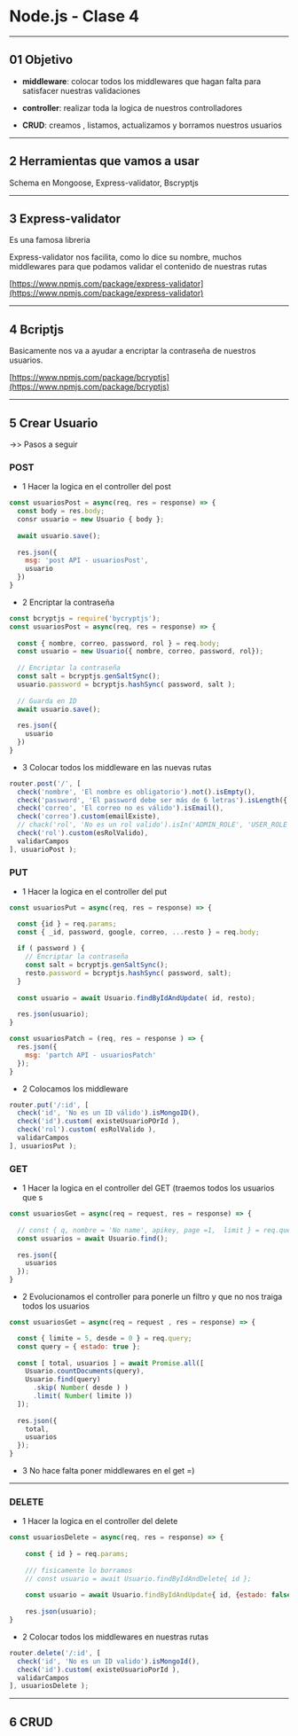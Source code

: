 # Node.js - Clase 4

---

## 01 Objetivo

- **middleware**: colocar todos los middlewares que hagan falta para satisfacer nuestras validaciones

- **controller**: realizar toda la logica de nuestros controlladores

- **CRUD**: creamos , listamos, actualizamos y borramos nuestros usuarios

---

## 2 Herramientas que vamos a usar

Schema en Mongoose, Express-validator, Bscryptjs

---

## 3 Express-validator

Es una famosa libreria

Express-validator nos facilita, como lo dice su nombre, muchos middlewares para que podamos validar el contenido de nuestras rutas

[https://www.npmjs.com/package/express-validator](https://www.npmjs.com/package/express-validator)

---

## 4 Bcriptjs

Basicamente nos va a ayudar a encriptar la contraseña de nuestros usuarios.

[https://www.npmjs.com/package/bcryptjs](https://www.npmjs.com/package/bcryptjs)

---

## 5 Crear Usuario


->> Pasos a seguir

### POST

- 1 Hacer la logica en el controller del post

```JavaScript
const usuariosPost = async(req, res = response) => {
  const body = res.body;
  consr usuario = new Usuario { body };
  
  await usuario.save();
  
  res.json({
    msg: 'post API - usuariosPost',
    usuario
  })
}
```

- 2 Encriptar la contraseña


```JavaScript
const bcryptjs = require('bycryptjs');
const usuariosPost = async(req, res = response) => {
  
  const { nombre, correo, password, rol } = req.body;
  const usuario = new Usuario({ nombre, correo, password, rol});
  
  // Encriptar la contraseña
  const salt = bcryptjs.genSaltSync();
  usuario.password = bcryptjs.hashSync( password, salt );
  
  // Guarda en ID
  await usuario.save();
  
  res.json({
    usuario
  })
}
```

- 3 Colocar todos los middleware en las nuevas rutas


```JavaScript
router.post('/', [
  check('nombre', 'El nombre es obligatorio').not().isEmpty(),
  check('password', 'El password debe ser más de 6 letras').isLength({ min: 6}),
  check('correo', 'El correo no es válido').isEmail(),
  check('correo').custom(emailExiste),
  // chack('rol', 'No es un rol valido').isIn('ADMIN_ROLE', 'USER_ROLE'),
  check('rol').custom(esRolValido),
  validarCampos
], usuarioPost );
```

### PUT

- 1 Hacer la logica en el controller del put

```JavaScript
const usuariosPut = async(req, res = response) => {

  const {id } = req.params;
  const { _id, password, google, correo, ...resto } = req.body;
  
  if ( password ) {
    // Encriptar la contraseña
    const salt = bcryptjs.genSaltSync();
    resto.password = bcryptjs.hashSync( password, salt);
  }
  
  const usuario = await Usuario.findByIdAndUpdate( id, resto);
  
  res.json(usuario);
}

const usuariosPatch = (req, res = response ) => {
  res.json({
    msg: 'partch API - usuariosPatch'
  });
}
```

- 2 Colocamos los middleware

```JavaScript
router.put('/:id', [
  check('id', 'No es un ID válido').isMongoID(),
  check('id').custom( existeUsuarioPOrId ),
  check('rol').custom( esRolValido ),
  validarCampos
], usuariosPut );
```

### GET

- 1 Hacer la logica en el controller del GET (traemos todos los usuarios que  s

```JavaScript
const usuariosGet = async(req = request, res = response) => {
  
  // const { q, nombre = 'No name', apikey, page =1,  limit } = req.query;
  const usuarios = await Usuario.find();
  
  res.json({
    usuarios
  });
}
```

- 2 Evolucionamos el controller para ponerle un filtro y que no nos traiga todos los usuarios

```JavaScript
const usuariosGet = async(req = request , res = response) => {

  const { limite = 5, desde = 0 } = req.query;
  const query = { estado: true };
  
  const [ total, usuarios ] = await Promise.all([
    Usuario.countDocuments(query),
    Usuario.find(query)
      .skip( Number( desde ) )
      .limit( Number( limite ))
  ]);
  
  res.json({
    total,
    usuarios
  });
}
```
- 3  No hace falta poner middlewares en el get =)


---


### DELETE

- 1 Hacer la logica en el controller del delete

```JavaScript
const usuariosDelete = async(req, res = response) => {
  
    const { id } = req.params;
    
    /// fisicamente lo borramos
    // const usuario = await Usuario.findByIdAndDelete{ id };
    
    const usuario = await Usuario.findByIdAndUpdate{ id, {estado: false}};
    
    res.json(usuario);
}
```

- 2 Colocar todos los middlewares en nuestras rutas

```JavaScript
router.delete('/:id', [
  check('id', 'No es un ID valido').isMongoId(),
  check('id').custom( existeUsuarioPorId ),
  validarCampos
], usuariosDelete );
```

---


## 6 CRUD


